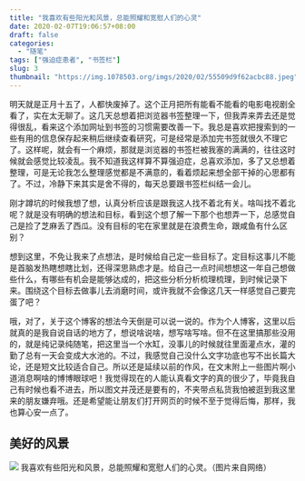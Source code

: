 ```yaml
---
title: "我喜欢有些阳光和风景，总能照耀和宽慰人们的心灵"
date: 2020-02-07T19:06:57+08:00
draft: false
categories:
  - "随笔"
tags: ["强迫症患者", "书签栏"]
slug: 3
thumbnail: "https://img.1078503.org/imgs/2020/02/55509d9f62acbc88.jpeg"
---
```


明天就是正月十五了，人都快废掉了。这个正月把所有能看不能看的电影电视剧全看了，实在太无聊了。这几天总想着把浏览器书签整理一下，但我弄来弄去还是觉得很乱，看来这个添加网址到书签的习惯需要改善一下。我总是喜欢把搜索到的一些有用的信息保存起来稍后继续查看研究，可是经常是添加完书签就很久不理它了。这样呢，就会有一个麻烦，那就是浏览器的书签栏被我塞的满满的，往往这时候就会感觉比较凌乱。我不知道我这样算不算强迫症，总喜欢添加，多了又总想着整理，可是无论我怎么整理感觉都是不满意的，看着烦起来想全部干掉的心思都有了。不过，冷静下来其实是舍不得的，每天总要跟书签栏纠结一会儿。

刚才蹲坑的时候我想了想，认真分析应该是跟我这人找不着北有关。啥叫找不着北呢？就是没有明确的想法和目标，看到这个想了解一下那个也想弄一下，总感觉自己是捡了芝麻丢了西瓜。没有目标的宅在家里就是在浪费生命，跟咸鱼有什么区别？

想到这里，不免让我来了点想法，是时候给自己定一些目标了。定目标这事儿不能是首脑发热瞎想瞎比划，还得深思熟虑才是。给自己一点时间想想这一年自己想做些什么，有哪些有机会是能够达成的，把这些分析分析梳理梳理，到时候记录下来。围绕这个目标去做事儿去消磨时间，或许我就不会像这几天一样感觉自己要完蛋了吧？

哦，对了，关于这个博客的想法今天倒是可以说一说的。作为个人博客，这里以后就真的是我自说自话的地方了，想说啥说啥，想写啥写啥。但不在这里搞那些没用的，就是纯记录纯随笔，把这里当一个水缸，没事儿的时候就往里面灌点水，灌的勤了总有一天会变成大水池的。不过，我感觉自己没什么文字功底也写不出长篇大论，还是短文比较适合自己。所以还是延续以前的作风，在文末附上一些图片啊小道消息啊啥的博博眼球吧！我觉得现在的人能认真看文字的真的很少了，毕竟我自己有时候也看不进去，所以图文并茂还是要有的，不夹带点私货我怕被逛到我这里来的朋友嫌弃哦。还是希望能让朋友们打开网页的时候不至于觉得后悔，那样，我也算心安一点了。

## 美好的风景

![](https://img.1078503.org/imgs/2020/02/55509d9f62acbc88.jpeg)
我喜欢有些阳光和风景，总能照耀和宽慰人们的心灵。（图片来自网络）